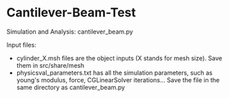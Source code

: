 # Cantilever-Beam-Test

Simulation and Analysis: cantilever_beam.py

Input files:
- cylinder_X.msh files are the object inputs (X stands for mesh size). Save them in src/share/mesh
- physicsval_parameters.txt has all the simulation parameters, such as young's modulus, force, CGLinearSolver iterations... Save the file in the same directory as cantilever_beam.py
